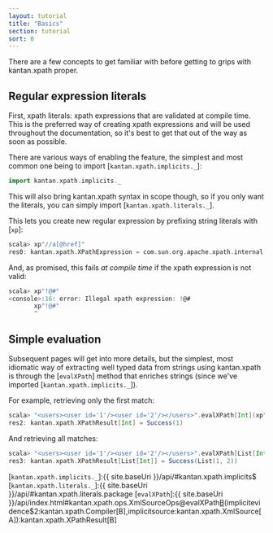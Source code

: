 ```yaml
---
layout: tutorial
title: "Basics"
section: tutorial
sort: 0
---
```

There are a few concepts to get familiar with before getting to grips with kantan.xpath proper.

## Regular expression literals

First, xpath literals: xpath expressions that are validated at compile time. This is the preferred way
of creating xpath expressions and will be used throughout the documentation, so it's best to get that out of the way
as soon as possible.

There are various ways of enabling the feature, the simplest and most common one being to import
[`kantan.xpath.implicits._`]:

```scala
import kantan.xpath.implicits._
```

This will also bring kantan.xpath syntax in scope though, so if you only want the literals, you can simply import
[`kantan.xpath.literals._`].

This lets you create new regular expression by prefixing string literals with [`xp`]:
 
```scala
scala> xp"//a[@href]"
res0: kantan.xpath.XPathExpression = com.sun.org.apache.xpath.internal.jaxp.XPathExpressionImpl@272d057c
```

And, as promised, this fails *at compile time* if the xpath expression is not valid:
 
```scala
scala> xp"!@#"
<console>:16: error: Illegal xpath expression: !@#
       xp"!@#"
       ^
```

## Simple evaluation

Subsequent pages will get into more details, but the simplest, most idiomatic way of extracting well typed data from
strings using kantan.xpath is through the [`evalXPath`] method that enriches strings (since we've imported
[`kantan.xpath.implicits._`]). 

For example, retrieving only the first match:

```scala
scala> "<users><user id='1'/><user id='2'/></users>".evalXPath[Int](xp"//user/@id") 
res2: kantan.xpath.XPathResult[Int] = Success(1)
```

And retrieving all matches:

```scala
scala> "<users><user id='1'/><user id='2'/></users>".evalXPath[List[Int]](xp"//user/@id") 
res3: kantan.xpath.XPathResult[List[Int]] = Success(List(1, 2))
```

[`kantan.xpath.implicits._`]:{{ site.baseUri }}/api/#kantan.xpath.implicits$
[`kantan.xpath.literals._`]:{{ site.baseUri }}/api/#kantan.xpath.literals.package
[`evalXPath`]:{{ site.baseUri }}/api/index.html#kantan.xpath.ops.XmlSourceOps@evalXPath[B](expr:kantan.xpath.XPathExpression)(implicitevidence$2:kantan.xpath.Compiler[B],implicitsource:kantan.xpath.XmlSource[A]):kantan.xpath.XPathResult[B]
